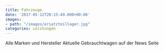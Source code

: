 ```yaml
---
title: Fahrzeuge
date: '2017-05-12T20:15:49.000+00:00'
images:
- path: "/images/ersatzteillager.jpg"
categories: Leistungen
---
```


Alle Marken und Hersteller Aktuelle Gebrauchtwagen auf der News Seite
